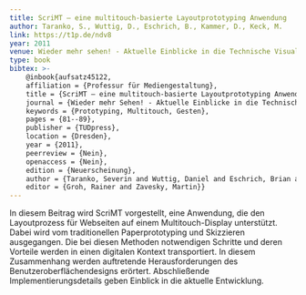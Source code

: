 ```yaml
---
title: ScriMT – eine multitouch-basierte Layoutprototyping Anwendung
author: Taranko, S., Wuttig, D., Eschrich, B., Kammer, D., Keck, M.
link: https://t1p.de/ndv8
year: 2011
venue: Wieder mehr sehen! - Aktuelle Einblicke in die Technische Visualistik
type: book
bibtex: >-
    @inbook{aufsatz45122,
    affiliation = {Professur für Mediengestaltung},
    title = {ScriMT – eine multitouch-basierte Layoutprototyping Anwendung},
    journal = {Wieder mehr Sehen! - Aktuelle Einblicke in die Technische Visualistik},
    keywords = {Prototyping, Multitouch, Gesten},
    pages = {81--89},
    publisher = {TUDpress},
    location = {Dresden},
    year = {2011},
    peerreview = {Nein},
    openaccess = {Nein},
    edition = {Neuerscheinung},
    author = {Taranko, Severin and Wuttig, Daniel and Eschrich, Brian and Kammer, Dietrich and Keck, Mandy},
    editor = {Groh, Rainer and Zavesky, Martin}}
---
```

In diesem Beitrag wird ScriMT vorgestellt, eine Anwendung, die den Layoutprozess für Webseiten auf einem Multitouch-Display unterstützt. Dabei wird vom traditionellen Paperprototyping und Skizzieren ausgegangen. Die bei diesen Methoden notwendigen Schritte und deren Vorteile werden in einen digitalen Kontext transportiert. In diesem Zusammenhang werden auftretende Herausforderungen des Benutzeroberflächendesigns erörtert. Abschließende Implementierungsdetails geben Einblick in die aktuelle Entwicklung.